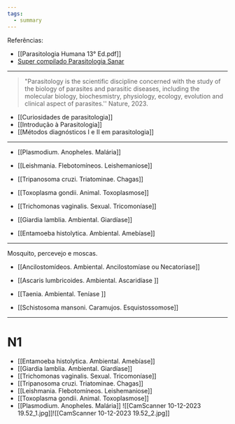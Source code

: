 ```yaml
---
tags:
  - summary
---
```

Referências: 
* [[Parasitologia Humana 13° Ed.pdf]]
* [Super compilado Parasitologia Sanar](https://1drv.ms/b/s!AtT1UeiE5rswhM5Y2k_aOFUQRwsVeg?e=WvpDao)
---
> "Parasitology is the scientific discipline concerned with the study of the biology of parasites and parasitic diseases, including the molecular biology, biochesmistry, physiology, ecology, evolution and clinical aspect of parasites.'' Nature, 2023. 

* [[Curiosidades de parasitologia]]
* [[Introdução à Parasitologia]]
* [[Métodos diagnósticos I e II em parasitologia]]
---
* [[Plasmodium. Anopheles. Malária]]
* [[Leishmania. Flebotomíneos. Leishemaniose]]
* [[Tripanosoma cruzi. Triatominae. Chagas]]

* [[Toxoplasma gondii. Animal. Toxoplasmose]]
* [[Trichomonas vaginalis. Sexual. Tricomoníase]]
* [[Giardia lamblia. Ambiental. Giardíase]]
* [[Entamoeba histolytica. Ambiental. Amebíase]]

---
Mosquito, percevejo e moscas. 
* [[Ancilostomídeos. Ambiental. Ancilostomíase ou Necatoríase]]
* [[Ascaris lumbricoides. Ambiental. Ascaridíase ]]
* [[Taenia. Ambiental. Teníase ]]

* [[Schistosoma mansoni. Caramujos. Esquistossomose]]
---

# N1
* [[Entamoeba histolytica. Ambiental. Amebíase]]
* [[Giardia lamblia. Ambiental. Giardíase]]
* [[Trichomonas vaginalis. Sexual. Tricomoníase]]
* [[Tripanosoma cruzi. Triatominae. Chagas]]
* [[Leishmania. Flebotomíneos. Leishemaniose]]
* [[Toxoplasma gondii. Animal. Toxoplasmose]]
* [[Plasmodium. Anopheles. Malária]]
![[CamScanner 10-12-2023 19.52_1.jpg]]![[CamScanner 10-12-2023 19.52_2.jpg]]